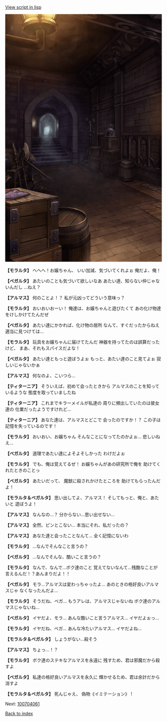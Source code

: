 [View script in lisp](../scripts/100704051.txt)

![beast_world_underground.png](../images/backgrounds/beast_world_underground.png)

**【モラルタ】**
へへへ！お嬢ちゃん、
いい加減、気づいてくれよぉ
俺だよ、俺！

**【ベガルタ】**
あたいのことも気づいて欲しいなあ
あたい達、知らない仲じゃないんだし
…ねえ？

**【アルマス】**
何のことよ！？
私が元凶ってどういう意味っ？

**【モラルタ】**
おいおいおーい！
俺達は、お嬢ちゃんと遊びたくて
あの化け物達をけしかけてたんだぜ

**【ベガルタ】**
あたい達にかかれば、化け物の居所
なんて、すぐだったからねえ
適当に見つけては…

**【モラルタ】**
玩具をお嬢ちゃんに届けてたんだ
神器を持ってたのは誤算だったけど、
まあ、それもスパイスだよな！

**【ベガルタ】**
あたい達ともっと遊ぼうよぉ
もっと、あたい達のこと見てよぉ
寂しいじゃないかぁ

**【アルマス】**
何なのよ、こいつら…

**【ティターニア】**
そういえば、初めて会ったときから
アルマスのことを知っているような
態度を取っていましたね

**【ティターニア】**
これまでキラーメイルが私達の
周りに頻出していたのは彼女達の
仕業だったようですけれど…

**【ティターニア】**
あなた達は、アルマスとどこで
会ったのですか！？
この子は記憶を失っているのです！

**【モラルタ】**
おいおい、お嬢ちゃん
そんなことになってたのかよぉ…
悲しいねえ…

**【ベガルタ】**
道理であたい達によそよそしかった
わけだよぉ

**【モラルタ】**
でも、俺は覚えてるぜ！
お嬢ちゃんがあの研究所で俺を
助けてくれたときのことっ

**【ベガルタ】**
あたいだって、
魔獣に殺されかけたところを
助けてもらったんだよ！

**【モラルタ＆ベガルタ】**
思い出してよ、アルマス！
そしてもっと、俺と、あたいと
遊ぼうよ！

**【アルマス】**
なんなの…？
分からない…思い出せない…

**【アルマス】**
全然、ピンとこない…
本当にそれ、私だったの？

**【アルマス】**
あなた達と会ったことなんて…
全く記憶にないわ

**【モラルタ】**
…なんでそんなこと言うの？

**【ベガルタ】**
…なんでそんな、酷いこと言うの？

**【モラルタ】**
なんで、なんで…ボク達のこと
覚えてないなんて…残酷なことが
言えるんだ！？あんまりだよ！！

**【ベガルタ】**
モラ…アルマスは変わっちゃったよ…
あのときの格好良いアルマスじゃ
なくなったんだよ…

**【モラルタ】**
そうだね、ベガ…
もうアレは、アルマスじゃないね
ボク達のアルマスじゃないね…

**【ベガルタ】**
イヤだよ、モラ…
あんな酷いこと言うアルマス…
イヤだよぉっ…

**【モラルタ】**
イヤだね、ベガ…
あんな冷たいアルマス…
イヤだよね…

**【モラルタ＆ベガルタ】**
しょうがない…殺そう

**【アルマス】**
ちょっ…！？

**【モラルタ】**
ボク達のステキなアルマスを永遠に
残すため、君は邪魔だから殺すよ

**【ベガルタ】**
私達の格好良いアルマスを永久に
輝かせるため、君は余計だから消すよ

**【モラルタ＆ベガルタ】**
死んじゃえ、
偽物《イミテーション》！

Next: [100704061](100704061.md)

[Back to index](index.md)
